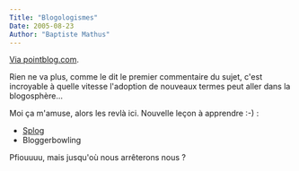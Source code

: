 ```yaml
---
Title: "Blogologismes"
Date: 2005-08-23
Author: "Baptiste Mathus"
---
```




[Via
pointblog.com](http://www.pointblog.com/past/2005/08/23/blogologismes.htm).

Rien ne va plus, comme le dit le premier commentaire du sujet, c'est
incroyable à quelle vitesse l'adoption de nouveaux termes peut aller
dans la blogosphère...

Moi ça m'amuse, alors les revlà ici. Nouvelle leçon à apprendre :-) :

-   [Splog](http://en.wikipedia.org/wiki/Splog)
-   Bloggerbowling

Pfiouuuu, mais jusqu'où nous arrêterons nous ?

